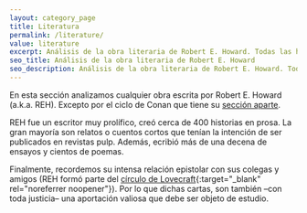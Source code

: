 ```yaml
---
layout: category_page
title: Literatura
permalink: /literature/
value: literature
excerpt: Análisis de la obra literaria de Robert E. Howard. Todas las historias escritas por Howard, de cualquier género o personaje como Salomon Kane,  el rey Kull, el Borak, James Alison. Sus historias de boxeo, del oeste (western), terror, aventura y ciencia ficción. El baúl de Howard trata de hacer análisis en español de la vida y obra de Robert E. Howard.
seo_title: Análisis de la obra literaria de Robert E. Howard
seo_description: Análisis de la obra literaria de Robert E. Howard. Todas las historias escritas por Howard, de cualquier género o personaje como Salomon Kane,  el rey Kull, el Borak, James Alison. Sus historias de boxeo, del oeste (western), terror, aventura y ciencia ficción. El baúl de Howard trata de hacer análisis en español de la vida y obra de Robert E. Howard.
---
```


En esta sección analizamos cualquier obra escrita por Robert E. Howard (a.k.a. REH). Excepto por el ciclo de Conan que tiene su [sección aparte](/conan).

REH fue un escritor muy prolífico, creó cerca de 400 historias en prosa. La gran mayoría son relatos o cuentos cortos que tenían la intención de ser publicados en revistas pulp. Además, ecribió más de una decena de ensayos y cientos de poemas.

Finalmente, recordemos su intensa relación epistolar con sus colegas y amigos (REH formó parte del [círculo de Lovecraft](https://en.wikipedia.org/wiki/H._P._Lovecraft){:target="_blank" rel="noreferrer noopener"}). Por lo que dichas cartas, son también –con toda justicia– una aportación valiosa que debe ser objeto de estudio.
